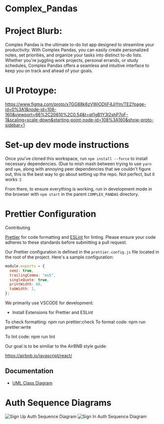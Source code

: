 # Complex_Pandas

# Project Blurb:

Complex Pandas is the ultimate to-do list app designed to streamline your productivity. With Complex Pandas, you can easily create personalized notes, set priorities, and organize your tasks into distinct to-do lists. Whether you're juggling work projects, personal errands, or study schedules, Complex Pandas offers a seamless and intuitive interface to keep you on track and ahead of your goals.

# UI Protoype:

https://www.figma.com/proto/x7GG88k6zVWjODIiF4JjYm/TE2?page-id=0%3A1&node-id=108-160&viewport=66%2C20610%2C0.54&t=qt1gB1Y3I2shP7oF-1&scaling=scale-down&starting-point-node-id=108%3A160&show-proto-sidebar=1


# Set-up dev mode instructions

Once you've cloned this workspace, run `npm install --force` to install necessary dependencies. (Due to mish mash between trying to use `yarn` and `npm`, along with annoying peer dependencies that we couldn't figure out, this is the best way to go about setting up the repo. Not perfect, but it works :)

From there, to ensure everything is working, run in development mode in the browser with `npm start` in the parent `COMPLEX_PANDAS` directory.

# Prettier Configuration

Contributing

 [Prettier](https://prettier.io/) for code formatting and [ESLint](https://eslint.org/) for linting. Please ensure your code adheres to these standards before submitting a pull request.

Our Prettier configuration is defined in the `prettier.config.js` file located in the root of the project. Here's a sample configuration:

```javascript
module.exports = {
  semi: true,
  trailingComma: "es5",
  singleQuote: true,
  printWidth: 80,
  tabWidth: 2,
};

```

We primarily use VSCODE for development:

- Install Extensions for Prettier and ESLint


To check formatting: npm run prettier:check
To format code: npm run prettier:write

To lint code: npm run lint

Our goal is to be similiar to the AirBNB style guide:

https://airbnb.io/javascript/react/

## Documentation

- [UML Class Diagram](docs/UML_Class_Diagram.md)

# Auth Sequence Diagrams

![Sign Up Auth Sequence Diagram](https://github.com/SahilGoel05/COMPLEX_PANDAS/assets/65931611/422b4072-13cf-407e-8815-89ee700c951c)
![Sign In Auth Sequence Diagram](https://github.com/SahilGoel05/COMPLEX_PANDAS/assets/65931611/b5fe2364-c883-496f-85d3-f72608dcd0f8)
